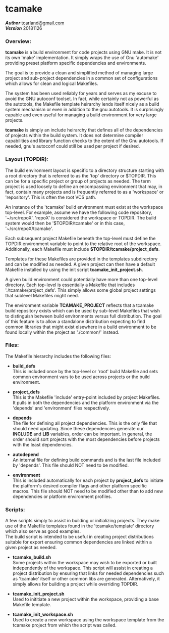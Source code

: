 tcamake
=======

***Author***  tcarland@gmail.com  
***Version*** 20181126


### Overview:

  **tcamake** is a build environment for code projects using GNU make. 
It is not its own 'make' implementation. It simply wraps the use of 
Gnu 'automake' providing preset platform specific dependencies and 
environments.  

  The goal is to provide a clean and simplified method of managing large 
project and sub-project dependencies in a common set of configurations 
which allows for clean and logical Makefiles.  

  The system has been used reliably for years and serves as my excuse to 
avoid the GNU autoconf toolset. In fact, while certainly not as powerful 
as the autotools, the Makefile template heirarchy lends itself nicely 
as a build system mechanism or even in addition to the gnu autotools. It is 
surprisingly capable and even useful for managing a build environment 
for very large projects.   

  **tcamake** is simply an include heirarchy that defines all of the
dependencies of projects within the build system. It does not determine 
compiler capabilities and library function checks to the extent of the
Gnu autotools.  If needed, gnu's autoconf could still be used per 
project if desired.   

### Layout (TOPDIR):

  The build environment layout is specific to a directory structure 
starting with a root directory that is referred to as the 'top' directory 
or $TOPDIR. This can be for a specific project or group of projects as needed. 
The term project is used loosely to define an encompassing environment 
that may, in fact, contain many projects and is frequently referred to as 
a 'workspace' or 'repository'. This is often the root VCS path.  

  An instance of the 'tcamake' build environment must exist at the 
workspace top-level. For example, assume we have the following code 
repository, '~/src/repoX'. 'repoX' is considered the workspace 
or TOPDIR. The build system would then be '$TOPDIR/tcamake' or in this
case, '~/src/repoX/tcamake'.  

  Each subsequent project Makefile beneath the top-level must define 
the TOPDIR environment variable to point to the relative root of the workspace.
Additionally, each Makefile must include **$TOPDIR/tcamake/project_defs**.  

  Templates for these Makefiles are provided in the templates subdirectory
and can be modified as needed. A given project can then have a default 
Makefile installed by using the init script **tcamake_init_project.sh**.  

  A given build environment could potentially have more than one top-level 
directory. Each top-level is essentially a Makefile that includes 
'./tcamake/project_defs'. This simply allows some global project settings
that sublevel Makefiles might need.  

  The environment variable **TCAMAKE_PROJECT** reflects that a tcamake build 
repository exists which can be used by sub-level Makefiles that wish to 
distinguish between build environments versus full distribution. The goal of 
this feature is to allow a standalone distribution expecting to find common
libraries that might exist elsewhere in a build environment to be 
found locally within the project as './common/' instead.   

### Files:

The Makefile hierarchy includes the following files:

 * **build_defs**  
    This is included once by the top-level or 'root' build Makefile and
    sets common environment vars to be used across projects or the build
    environment.  

 * **project_defs**  
    This is the Makefile 'include' entry-point included by project Makefiles. 
    It pulls in both the dependencies and the platform environment via the 
    'depends' and 'environment' files respectively. 

 * **depends**  
    The file for defining all project dependencies. This is the only file 
    that should need updating. Since these dependencies generate our **INCLUDE** 
    and **LIB** variables, order can be important.  In general, the order should 
    sort projects with the most dependencies before projects with the least 
    dependencies.  

 * **autodepend**  
    An internal file for defining build commands and is the last file included 
    by 'depends'.  This file should NOT need to be modified.

 * **environment**  
    This is included automatically for each project by **project_defs** 
    to initiate the platform's desired compiler flags and other 
    platform specific macros.
    This file should NOT need to be modified other than to add new 
    dependencies or platform environment profiles.


### Scripts:

  A few scripts simply to assist in building or initializing projects. 
They make use of the Makefile templates found in the 'tcamake/template' 
directory which also serve as good examples.   
  The build script is intended to be useful in creating project 
distributions suitable for export ensuring common dependencies are linked 
within a given project as needed.  
  
 * **tcamake_build.sh**  
    Some projects within the workspace may wish to be exported or built 
    independently of the workspace. This script will assist in creating a 
    project distribution by ensuring that links for needed dependencies 
    such as 'tcamake' itself or other common libs are generated. 
    Alternatively, it simply allows for building a project 
    while overriding TOPDIR.

 * **tcamake_init_project.sh**  
    Used to inititiate a new project within the workspace, providing 
    a base Makefile template.

 * **tcamake_init_workspace.sh**  
    Used to create a new workspace using the workspace template from 
    the tcamake project from which the script was called.



